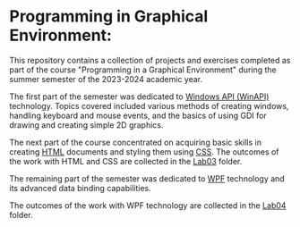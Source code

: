 # Programming in Graphical Environment:

This repository contains a collection of projects and exercises completed as part of the course "Programming in a Graphical Environment" during the summer semester of the 2023-2024 academic year.

The first part of the semester was dedicated to [Windows API (WinAPI)](https://en.wikipedia.org/wiki/Windows_API) technology. Topics covered included various methods of creating windows, handling keyboard and mouse events, and the basics of using GDI for drawing and creating simple 2D graphics.

<!-- The outcomes of the work with WinAPI technology are collected in the Lab01 folder.
The second part of the semester focused on Windows Forms technology.
-->

The next part of the course concentrated on acquiring basic skills in creating [HTML](https://en.wikipedia.org/wiki/HTML) documents and styling them using [CSS](https://en.wikipedia.org/wiki/CSS). The outcomes of the work with HTML and CSS are collected in the [Lab03](https://github.com/adamgracikowski/PiGE/tree/main/Lab03) folder.

The remaining part of the semester was dedicated to [WPF](https://en.wikipedia.org/wiki/Windows_Presentation_Foundation) technology and its advanced data binding capabilities.

The outcomes of the work with WPF technology are collected in the [Lab04](https://github.com/adamgracikowski/PiGE/tree/main/Lab03) folder.
